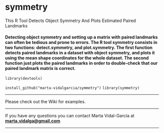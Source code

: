# symmetry
This R Tool Detects Object Symmetry And Plots Estimated Paired Landmarks

#### Detecting object symmetry and setting up a matrix with paired landmarks can often be tedious and prone to errors. The R tool symmetry consists in two functions: detect.symmetry, and plot.symmetry. The first function detects paired landmarks in a dataset with object symmetry, and plots it using the mean shape coordinates for the whole dataset. The second function just plots the paired landmarks in order to double-check that our paired landmark matrix is correct.
`library(devtools)`

`install_github("marta-vidalgarcia/symmetry")`
`library(symmetry)`

***

Please check out the Wiki for examples.

***

If you have any questions you can contact Marta Vidal-García at **marta.vidalga@gmail.com**


***
